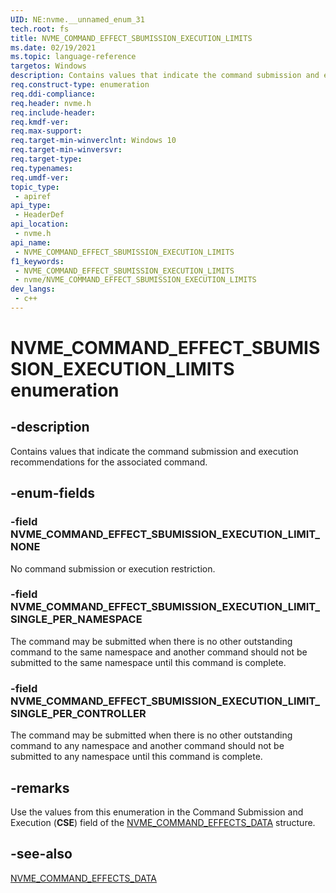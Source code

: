 ```yaml
---
UID: NE:nvme.__unnamed_enum_31
tech.root: fs 
title: NVME_COMMAND_EFFECT_SBUMISSION_EXECUTION_LIMITS
ms.date: 02/19/2021 
ms.topic: language-reference
targetos: Windows
description: Contains values that indicate the command submission and execution recommendations for the associated command.
req.construct-type: enumeration
req.ddi-compliance: 
req.header: nvme.h
req.include-header: 
req.kmdf-ver: 
req.max-support: 
req.target-min-winverclnt: Windows 10 
req.target-min-winversvr: 
req.target-type: 
req.typenames: 
req.umdf-ver: 
topic_type:
 - apiref
api_type:
 - HeaderDef
api_location:
 - nvme.h
api_name:
 - NVME_COMMAND_EFFECT_SBUMISSION_EXECUTION_LIMITS
f1_keywords:
 - NVME_COMMAND_EFFECT_SBUMISSION_EXECUTION_LIMITS
 - nvme/NVME_COMMAND_EFFECT_SBUMISSION_EXECUTION_LIMITS
dev_langs:
 - c++
---
```


# NVME_COMMAND_EFFECT_SBUMISSION_EXECUTION_LIMITS enumeration

## -description

Contains values that indicate the command submission and execution recommendations for the associated command.

## -enum-fields

### -field NVME_COMMAND_EFFECT_SBUMISSION_EXECUTION_LIMIT_NONE

No command submission or execution restriction.

### -field NVME_COMMAND_EFFECT_SBUMISSION_EXECUTION_LIMIT_SINGLE_PER_NAMESPACE

The command may be submitted when there is no other outstanding command to the same namespace and another command should not be submitted to the same namespace until this command is complete.

### -field NVME_COMMAND_EFFECT_SBUMISSION_EXECUTION_LIMIT_SINGLE_PER_CONTROLLER

The command may be submitted when there is no other outstanding command to any namespace and another command should not be submitted to any namespace until this command is complete.

## -remarks

Use the values from this enumeration in the Command Submission and Execution (**CSE**) field of the [NVME_COMMAND_EFFECTS_DATA](ns-nvme-nvme_command_effects_data.md) structure.

## -see-also

[NVME_COMMAND_EFFECTS_DATA](ns-nvme-nvme_command_effects_data.md)
